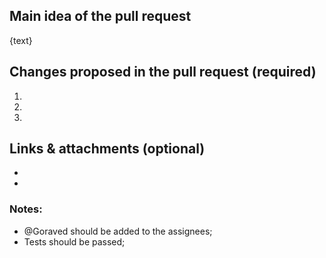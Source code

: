 ## Main idea of the pull request

{text}

## Changes proposed in the pull request (required)

1.
2.
3.

## Links & attachments (optional)

 -
 -
 
 
 ### Notes:
 - @Goraved should be added to the assignees;
 - Tests should be passed;
